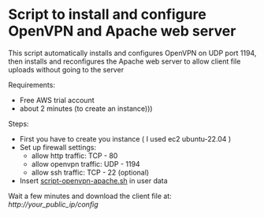 # Script to install and configure OpenVPN and Apache web server

This script automatically installs and configures OpenVPN on UDP port 1194, then installs and reconfigures the Apache web server to allow client file uploads without going to the server


Requirements:
- Free AWS trial account
- about 2 minutes (to create an instance)))

Steps:
- First you have to create you instance ( I used ec2 ubuntu-22.04 )
- Set up firewall settings: 
    - allow http traffic: TCP - 80
    - allow openvpn traffic: UDP - 1194
    - allow ssh traffic: TCP - 22 (optional) 
- Insert [script-openvpn-apache.sh](https://github.com/rlnq/tstopvnp/blob/main/script-openvpn-apache.sh) in user data

Wait a few minutes and download the client file at: *http://*your_public_ip*/config*

